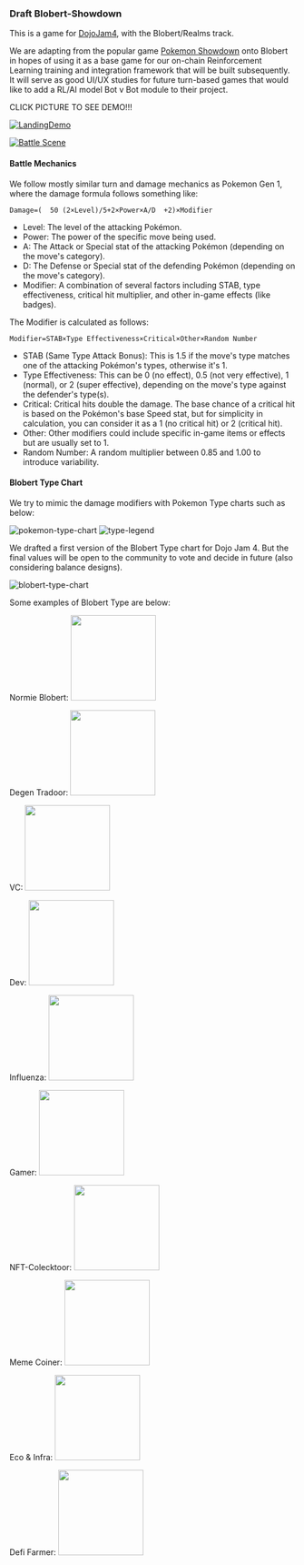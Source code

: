 ### Draft Blobert-Showdown

This is a game for [DojoJam4](https://itch.io/jam/dojo-game-jam-4), with the Blobert/Realms track.

We are adapting from the popular game [Pokemon Showdown](https://pokemonshowdown.com/) onto Blobert in hopes of using it as a base game for our on-chain Reinforcement Learning training and integration framework that will be built subsequently. It will serve as good UI/UX studies for future turn-based games that would like to add a RL/AI model Bot v Bot module to their project.

CLICK PICTURE TO SEE DEMO!!!

[![LandingDemo](/assets/config-screen.png)](/assets/videos/LandingDemo.mp4)

[![Battle Scene](/assets/battledemopage.jpg)](/assets/videos/BattleDemo.mp4)


#### Battle Mechanics

We follow mostly similar turn and damage mechanics as Pokemon Gen 1, where the damage formula follows something like:

`Damage=( 
50
(2×Level)/5+2×Power×A/D
​
 +2)×Modifier`

- Level: The level of the attacking Pokémon.
- Power: The power of the specific move being used.
- A: The Attack or Special stat of the attacking Pokémon (depending on the move's category).
- D: The Defense or Special stat of the defending Pokémon (depending on the move's category).
- Modifier: A combination of several factors including STAB, type effectiveness, critical hit multiplier, and other in-game effects (like badges).  

The Modifier is calculated as follows:

 `Modifier=STAB×Type Effectiveness×Critical×Other×Random Number` 

- STAB (Same Type Attack Bonus): This is 1.5 if the move's type matches one of the attacking Pokémon's types, otherwise it's 1.
- Type Effectiveness: This can be 0 (no effect), 0.5 (not very effective), 1 (normal), or 2 (super effective), depending on the move's type against the defender's type(s).
- Critical: Critical hits double the damage. The base chance of a critical hit is based on the Pokémon's base Speed stat, but for simplicity in calculation, you can consider it as a 1 (no critical hit) or 2 (critical hit).
- Other: Other modifiers could include specific in-game items or effects but are usually set to 1.
- Random Number: A random multiplier between 0.85 and 1.00 to introduce variability.


#### Blobert Type Chart

We try to mimic the damage modifiers with Pokemon Type charts such as below:

![pokemon-type-chart](/assets/pokemonTypeChartSnap.png)
![type-legend](/assets/chartLegend.png) 

We drafted a first version of the Blobert Type chart for Dojo Jam 4. But the final values will be open to the community to vote and decide in future (also considering balance designs).

![blobert-type-chart](/assets/blobbyTypeChart.png)

Some examples of Blobert Type are below:

Normie Blobert: <img src="./assets/blobbys/Normie.png" width="150">  

Degen Tradoor: <img src="./assets/blobbys/DegenTradoor.png" width="150"> 

VC: <img src="./assets/blobbys/VC.png" width="150">  

Dev: <img src="./assets/blobbys/Dev.png" width="150">    

Influenza: <img src="./assets/blobbys/Influenza.png" width="150">  

Gamer: <img src="./assets/blobbys/Gamer.png" width="150">   

NFT-Colecktoor: <img src="./assets/blobbys/NFTcollectoor.png" width="150">    

Meme Coiner: <img src="./assets/blobbys/MemeCoiner.png" width="150">  

Eco & Infra: <img src="./assets/blobbys/EcoInfra.png" width="150">    

Defi Farmer: <img src="./assets/blobbys/DefiFarmer.png" width="150">  


